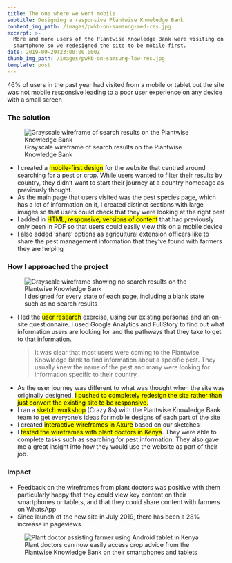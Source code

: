 ```yaml
---
title: The one where we went mobile
subtitle: Designing a responsive Plantwise Knowledge Bank
content_img_path: /images/pwkb-on-samsung-med-res.jpg
excerpt: >-
  More and more users of the Plantwise Knowledge Bank were visiting on a
  smartphone so we redesigned the site to be mobile-first.
date: 2019-09-29T23:00:00.000Z
thumb_img_path: /images/pwkb-on-samsung-low-res.jpg
template: post
---
```

<section class="content case-study-detail">
			<p>46% of users in the past year had visited from a mobile or tablet but the site was not mobile responsive leading to a poor user experience on any device with a small screen</p>
			</section>

<section class="content case-study-detail">
<h3>The solution</h3>
<figure class="inline-image-right">
  <img src="/images/PWKB-grayscale-search-results-factsheets.png" alt="Grayscale wireframe of search results on the Plantwise Knowledge Bank"/>
  <figcaption>Grayscale wireframe of search results on the Plantwise Knowledge Bank</figcaption>
</figure>
			<ul>
				<li>I created a <mark>mobile-first design</mark> for the website that centred around searching for a pest or crop. While users wanted to filter their results by country, they didn’t want to start their journey at a country homepage as previously thought.</li>
				<li>As the main page that users visited was the pest species page, which has a lot of information on it, I created distinct sections with large images so that users could check that they were looking at the right pest</li>
				<li>I added in <mark>HTML, responsive, versions of content</mark> that had previously only been in PDF so that users could easily view this on a mobile device</li>
				<li>I also added ‘share’ options as agricultural extension officers like to share the pest management information that they’ve found with farmers they are helping</li>
			</ul>
			</section>

<section class="content case-study-detail">
			<h3>How I approached the project</h3>
<figure class="inline-image-left">
  <img src="/images/PWKB-grayscale-search-results.png" alt="Grayscale wireframe showing no search results on the Plantwise Knowledge Bank"/>
  <figcaption>I designed for every state of each page, including a blank state such as no search results</figcaption>
</figure>
			<ul>
			<li>I led the <mark>user research</mark> exercise, using our existing personas and an on-site questionnaire. I used Google Analytics and FullStory to find out what information users are looking for and the pathways that they take to get to that information.
</li>
			<blockquote>It was clear that most users were coming to the Plantwise Knowledge Bank to find information about a specific pest. They usually knew the name of the pest and many were looking for information specific to their country.</blockquote>
            <li>As the user journey was different to what was thought when the site was originally designed, <mark>I pushed to completely redesign the site rather than just convert the existing site to be responsive.</mark></li>
			<li>I ran a <mark>sketch workshop</mark> (Crazy 8s) with the Plantwise Knowledge Bank team to get everyone’s ideas for mobile designs of each part of the site</li>
			<li>I created <mark>interactive wireframes in Axure</mark> based on our sketches</li>
			<li>I <mark>tested the wireframes with plant doctors in Kenya</mark>. They were able to complete tasks such as searching for pest information. They also gave me a great insight into how they would use the website as part of their job.
</li>
			</ul>
			</section>

<section class="content case-study-detail">
			<h3>Impact</h3>
			<ul>
				<li>Feedback on the wireframes from plant doctors was positive with them particularly happy that they could view key content on their smartphones or tablets, and that they could share content with farmers on WhatsApp</li>
				<li>Since launch of the new site in July 2019, there has been a 28% increase in pageviews
</li>
			</ul>
			</section>

<figure class="block-image">
  <img src="/images/kenya-tablet-georgemwembe-low-res.jpg" alt="Plant doctor assisting farmer using Android tablet in Kenya"/>
  <figcaption>Plant doctors can now easily access crop advice from the Plantwise Knowledge Bank on their smartphones and tablets</figcaption>
</figure>
